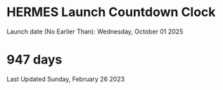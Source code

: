# HERMES Launch Countdown Clock

Launch date (No Earlier Than): Wednesday, October 01 2025
# 947 days

Last Updated Sunday, February 26 2023